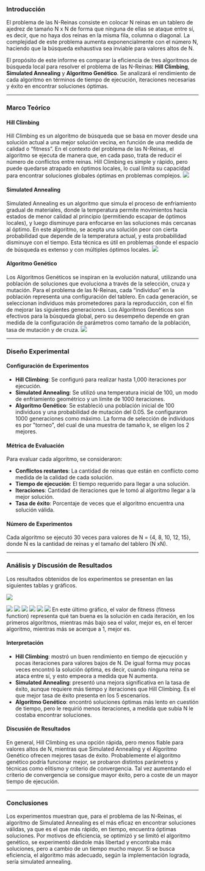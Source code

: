 ### **Introducción**

El problema de las N-Reinas consiste en colocar N reinas en un tablero de ajedrez de tamaño N x N de forma que ninguna de ellas se ataque entre sí, es decir, que no haya dos reinas en la misma fila, columna o diagonal. La complejidad de este problema aumenta exponencialmente con el número N, haciendo que la búsqueda exhaustiva sea inviable para valores altos de N. 

El propósito de este informe es comparar la eficiencia de tres algoritmos de búsqueda local para resolver el problema de las N-Reinas: **Hill Climbing**, **Simulated Annealing** y **Algoritmo Genético**. Se analizará el rendimiento de cada algoritmo en términos de tiempo de ejecución, iteraciones necesarias y éxito en encontrar soluciones óptimas.

---
### **Marco Teórico**
#### Hill Climbing

Hill Climbing es un algoritmo de búsqueda que se basa en mover desde una solución actual a una mejor solución vecina, en función de una medida de calidad o “fitness”. En el contexto del problema de las N-Reinas, el algoritmo se ejecuta de manera que, en cada paso, trata de reducir el número de conflictos entre reinas. Hill Climbing es simple y rápido, pero puede quedarse atrapado en óptimos locales, lo cual limita su capacidad para encontrar soluciones globales óptimas en problemas complejos.
![](images/hill-climbing-algorithm-in-ai.png)
#### Simulated Annealing

Simulated Annealing es un algoritmo que simula el proceso de enfriamiento gradual de materiales, donde la temperatura permite movimientos hacia estados de menor calidad al principio (permitiendo escapar de óptimos locales), y luego disminuye para enfocarse en las soluciones más cercanas al óptimo. En este algoritmo, se acepta una solución peor con cierta probabilidad que depende de la temperatura actual, y esta probabilidad disminuye con el tiempo. Esta técnica es útil en problemas donde el espacio de búsqueda es extenso y con múltiples óptimos locales.
![](images/Principle-of-the-simulated-annealing-algorithm.png)
#### Algoritmo Genético

Los Algoritmos Genéticos se inspiran en la evolución natural, utilizando una población de soluciones que evoluciona a través de la selección, cruza y mutación. Para el problema de las N-Reinas, cada “individuo” en la población representa una configuración del tablero. En cada generación, se seleccionan individuos más prometedores para la reproducción, con el fin de mejorar las siguientes generaciones. Los Algoritmos Genéticos son efectivos para la búsqueda global, pero su desempeño depende en gran medida de la configuración de parámetros como tamaño de la población, tasa de mutación y de cruza.
![](images/Genetic-selection-method-using-genetic-algorithm.png)

---

### **Diseño Experimental**

#### Configuración de Experimentos
- **Hill Climbing**: Se configuró para realizar hasta 1,000 iteraciones por ejecución.
- **Simulated Annealing**: Se utilizó una temperatura inicial de 100, un modo de enfriamiento geométrico y un límite de 1000 iteraciones.
- **Algoritmo Genético**: Se estableció una población inicial de 100 individuos y una probabilidad de mutación del 0.05. Se configuraron 1000 generaciones como máximo. La forma de selección de individuos es por "torneo", del cual de una muestra de tamaño k, se eligen los 2 mejores.

#### Métrica de Evaluación
Para evaluar cada algoritmo, se consideraron:
- **Conflictos restantes**: La cantidad de reinas que están en conflicto como medida de la calidad de cada solución.
- **Tiempo de ejecución**: El tiempo requerido para llegar a una solución.
- **Iteraciones**: Cantidad de iteraciones que le tomó al algoritmo llegar a la mejor solución.
- **Tasa de éxito**: Porcentaje de veces que el algoritmo encuentra una solución válida.

#### Número de Experimentos
Cada algoritmo se ejecutó 30 veces para valores de N = {4, 8, 10, 12, 15}, donde N es la cantidad de reinas y el tamaño del tablero (N xN).

---

### **Análisis y Discusión de Resultados**

Los resultados obtenidos de los experimentos se presentan en las siguientes tablas y gráficos.

![](images/resultados.png)

![](images/tabla_algoritmos.png)
![](images/tiempo_promedio.png)
![](images/desviacion_tiempo.png)
![](images/iteraciones.png)
![](images/desviacion_iteraciones.png)
![](images/fitness_values.png)
En este último gráfico, el valor de fitness (fitness function) representa qué tan buena es la solución en cada iteración, en los primeros algoritmos, mientras más bajo sea el valor, mejor es, en el tercer algoritmo, mientras más se acerque a 1, mejor es.
#### Interpretación
- **Hill Climbing**: mostró un buen rendimiento en tiempo de ejecución y pocas iteraciones para valores bajos de N. De igual forma muy pocas veces encontró la solución óptima, es decir, cuando ninguna reina se ataca entre sí, y esto empeora a medida que N aumenta.
- **Simulated Annealing**: presentó una mejora significativa en la tasa de éxito, aunque requiere más tiempo y iteraciones que Hill Climbing. Es el que mejor tasa de éxito presenta en los 5 escenarios.
- **Algoritmo Genético**: encontró soluciones óptimas más lento en cuestión de tiempo, pero le requirió menos iteraciones, a medida que subía N le costaba encontrar soluciones.

#### Discusión de Resultados
En general, Hill Climbing es una opción rápida, pero menos fiable para valores altos de N, mientras que Simulated Annealing y el Algoritmo Genético ofrecen mejores tasas de éxito. Probablemente el algoritmo genético podría funcionar mejor, se probaron distintos parámetros y técnicas como elitismo y criterio de convergencia. Tal vez aumentando el criterio de convergencia se consigue mayor éxito, pero a coste de un mayor tiempo de ejecución.

---
### **Conclusiones**

Los experimentos muestran que, para el problema de las N-Reinas, el algoritmo de Simulated Annealing es el más eficaz en encontrar soluciones válidas, ya que es el que más rápido, en tiempo, encuentra óptimas soluciones. Por motivos de eficiencia, se optimizó y se limitó el algoritmo genético, se experimentó dándole más libertad y encontraba más soluciones, pero a cambio de un tiempo mucho mayor. Si se busca eficiencia, el algoritmo más adecuado, según la implementación lograda, sería simulated annealing.